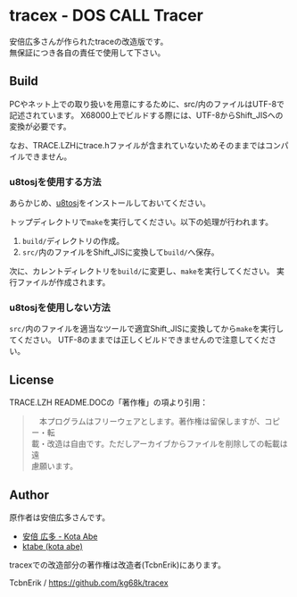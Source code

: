 # tracex - DOS CALL Tracer

安倍広多さんが作られたtraceの改造版です。  
無保証につき各自の責任で使用して下さい。


## Build

PCやネット上での取り扱いを用意にするために、src/内のファイルはUTF-8で記述されています。
X68000上でビルドする際には、UTF-8からShift_JISへの変換が必要です。

なお、TRACE.LZHにtrace.hファイルが含まれていないためそのままではコンパイルできません。

### u8tosjを使用する方法

あらかじめ、[u8tosj](https://github.com/kg68k/u8tosj)をインストールしておいてください。

トップディレクトリで`make`を実行してください。以下の処理が行われます。
1. `build/`ディレクトリの作成。
3. `src/`内のファイルをShift_JISに変換して`build/`へ保存。

次に、カレントディレクトリを`build/`に変更し、`make`を実行してください。
実行ファイルが作成されます。

### u8tosjを使用しない方法

`src/`内のファイルを適当なツールで適宜Shift_JISに変換してから`make`を実行してください。
UTF-8のままでは正しくビルドできませんので注意してください。


## License

TRACE.LZH README.DOCの「著作権」の項より引用：
> 　本プログラムはフリーウェアとします。著作権は留保しますが、コピー・転  
>   載・改造は自由です。ただしアーカイブからファイルを削除しての転載は遠  
>   慮願います。  


## Author

原作者は安倍広多さんです。  
* [安倍 広多 - Kota Abe](https://www.sousei.gscc.osaka-cu.ac.jp/~k-abe/)
* [ktabe (kota abe)](https://github.com/ktabe)

tracexでの改造部分の著作権は改造者(TcbnErik)にあります。

TcbnErik / https://github.com/kg68k/tracex
